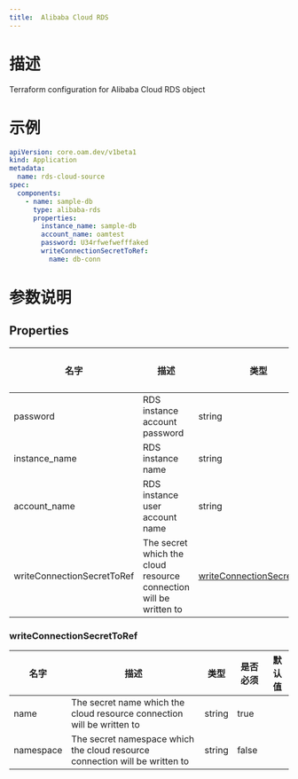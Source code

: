 ```yaml
---
title:  Alibaba Cloud RDS
---
```


# 描述

Terraform configuration for Alibaba Cloud RDS object

# 示例

```yaml
apiVersion: core.oam.dev/v1beta1
kind: Application
metadata:
  name: rds-cloud-source
spec:
  components:
    - name: sample-db
      type: alibaba-rds
      properties:
        instance_name: sample-db
        account_name: oamtest
        password: U34rfwefwefffaked
        writeConnectionSecretToRef:
          name: db-conn
```

# 参数说明


## Properties

名字 | 描述 | 类型 | 是否必须 | 默认值
------------ | ------------- | ------------- | ------------- | ------------- 
password | RDS instance account password | string | true |
instance_name | RDS instance name | string | true |
account_name | RDS instance user account name | string | true |
writeConnectionSecretToRef | The secret which the cloud resource connection will be written to | [writeConnectionSecretToRef](#writeConnectionSecretToRef) | false |


### writeConnectionSecretToRef

名字 | 描述 | 类型 | 是否必须 | 默认值
------------ | ------------- | ------------- | ------------- | ------------- 
name | The secret name which the cloud resource connection will be written to | string | true |
namespace | The secret namespace which the cloud resource connection will be written to | string | false |  
